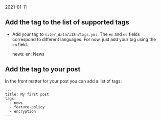 2021-01-11

## Add the tag to the list of supported tags

- Add your tag to `site/_data/i18n/tags.yml`. The `en` and `es` fields correspond to different languages. For now, just add your tag using the `en` field.

  news:
  en: News

## Add the tag to your post

In the front matter for your post you can add a list of tags:

    ---
    title: My first post
    tags:
      - news
      - feature-policy
      - encryption
    ---
